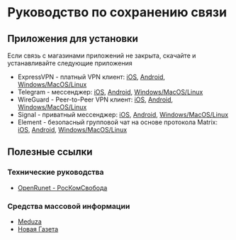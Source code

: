 # Руководство по сохранению связи

## Приложения для установки

Если связь с магазинами приложений не закрыта, скачайте и устанавливайте
следующие приложения

- ExpressVPN - платный VPN клиент:
  [iOS](https://apps.apple.com/ru/app/expressvpn-c%D0%B0%D0%BC%D0%B0%D1%8F-%D0%BD%D0%B0%D0%B4%D0%B5%D0%B6%D0%BD%D0%B0%D1%8F-vpn/id886492891), [Android](https://play.google.com/store/apps/details?id=com.expressvpn.vpn&hl=ru&gl=US), [Windows/MacOS/Linux](https://www.expressvpn.com/ru/vpn-software)
- Telegram - мессенджер: [iOS](https://apps.apple.com/ru/app/telegram/id686449807),
  [Android](https://play.google.com/store/apps/details?id=org.telegram.messenger&hl=ru&gl=US), [Windows/MacOS/Linux](https://desktop.telegram.org/)
- WireGuard - Peer-to-Peer VPN клиент: [iOS](https://apps.apple.com/ru/app/wireguard/id1441195209), 
  [Android](https://play.google.com/store/apps/details?id=com.wireguard.android&hl=ru&gl=US), [Windows/MacOS/Linux](https://www.wireguard.com/install/)
- Signal - приватный мессенджер:
  [iOS](https://apps.apple.com/ru/app/signal-%D0%BF%D1%80%D0%B8%D0%B2%D0%B0%D1%82%D0%BD%D1%8B%D0%B9-%D0%BC%D0%B5%D1%81%D1%81%D0%B5%D0%BD%D0%B4%D0%B6%D0%B5%D1%80/id874139669), [Android](https://play.google.com/store/apps/details?id=org.thoughtcrime.securesms&hl=ru&gl=US), [Windows/MacOS/Linux](https://signal.org/ru/download/)
- Element - безопасный групповой чат на основе протокола Matrix:
  [iOS](https://apps.apple.com/ru/app/element-messenger/id1083446067),
  [Android](https://play.google.com/store/apps/details?id=im.vector.app&hl=ru&gl=US), [Windows/MacOS/Linux](https://element.io/get-started#download)

## Полезные ссылки

### Технические руководства

- [OpenRunet - РосКомСвобода](https://openrunet.org/)

### Средства массовой информации

- [Meduza](https://meduza.io/)
- [Новая Газета](https://novayagazeta.ru/)


